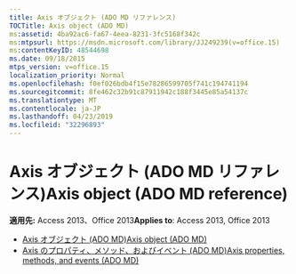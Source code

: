 ```yaml
---
title: Axis オブジェクト (ADO MD リファレンス)
TOCTitle: Axis object (ADO MD)
ms:assetid: 4ba92ac6-fa67-4eea-8231-3fc5168f342c
ms:mtpsurl: https://msdn.microsoft.com/library/JJ249239(v=office.15)
ms:contentKeyID: 48544698
ms.date: 09/18/2015
mtps_version: v=office.15
localization_priority: Normal
ms.openlocfilehash: f0ef026bdb4f15e78286599705f741c194741194
ms.sourcegitcommit: 8fe462c32b91c87911942c188f3445e85a54137c
ms.translationtype: MT
ms.contentlocale: ja-JP
ms.lasthandoff: 04/23/2019
ms.locfileid: "32296893"
---
```

# <a name="axis-object-ado-md-reference"></a><span data-ttu-id="4c1bf-102">Axis オブジェクト (ADO MD リファレンス)</span><span class="sxs-lookup"><span data-stu-id="4c1bf-102">Axis object (ADO MD reference)</span></span>

<span data-ttu-id="4c1bf-103">**適用先:** Access 2013、Office 2013</span><span class="sxs-lookup"><span data-stu-id="4c1bf-103">**Applies to**: Access 2013, Office 2013</span></span>

- [<span data-ttu-id="4c1bf-104">Axis オブジェクト (ADO MD)</span><span class="sxs-lookup"><span data-stu-id="4c1bf-104">Axis object (ADO MD)</span></span>](axis-object-ado-md.md)
- [<span data-ttu-id="4c1bf-105">Axis のプロパティ、メソッド、およびイベント (ADO MD)</span><span class="sxs-lookup"><span data-stu-id="4c1bf-105">Axis properties, methods, and events (ADO MD)</span></span>](axis-properties-methods-and-events-ado-md.md)

